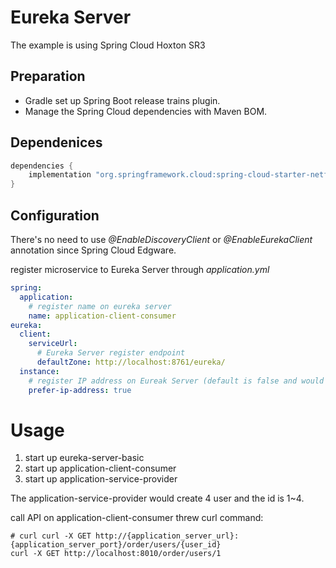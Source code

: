# Eureka Server
The example is using Spring Cloud Hoxton SR3

## Preparation
- Gradle set up Spring Boot release trains plugin.
- Manage the Spring Cloud dependencies with Maven BOM.

## Dependenices
```groovy
dependencies {
    implementation "org.springframework.cloud:spring-cloud-starter-netflix-eureka-client"
}
```
## Configuration
There's no need to use _@EnableDiscoveryClient_ or _@EnableEurekaClient_ annotation since Spring Cloud Edgware.

register microservice to Eureka Server through _application.yml_
```yaml
spring:
  application:
    # register name on eureka server
    name: application-client-consumer
eureka:
  client:
    serviceUrl:
      # Eureka Server register endpoint
      defaultZone: http://localhost:8761/eureka/
  instance:
    # register IP address on Eureak Server (default is false and would register host name instead)
    prefer-ip-address: true
```

# Usage
1. start up eureka-server-basic
2. start up application-client-consumer
3. start up application-service-provider

The application-service-provider would create 4 user and the id is 1~4.

call API on application-client-consumer threw curl command:
```shell script
# curl curl -X GET http://{application_server_url}:{application_server_port}/order/users/{user_id}
curl -X GET http://localhost:8010/order/users/1
```